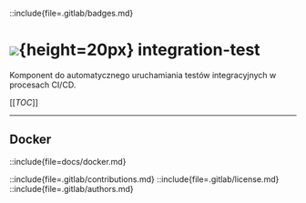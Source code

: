 ::include{file=.gitlab/badges.md}
# ![](https://gitlab.com/pl.rachuna-net/infrastructure/terraform/iac-gitlab/-/raw/main/images/project/gitlab.png){height=20px} integration-test

Komponent do automatycznego uruchamiania testów integracyjnych w procesach CI/CD.

[[_TOC_]]

---
## Docker
::include{file=docs/docker.md}

::include{file=.gitlab/contributions.md}
::include{file=.gitlab/license.md}
::include{file=.gitlab/authors.md}

